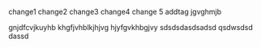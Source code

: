 change1
change2
change3
change4
change 5
addtag
jgvghmjb

gnjdfcvjkuyhb
khgfjvhblkjhjvg
hjyfgvkhbgjvy
sdsdsdasdsadsd
qsdwsdsd
dassd
